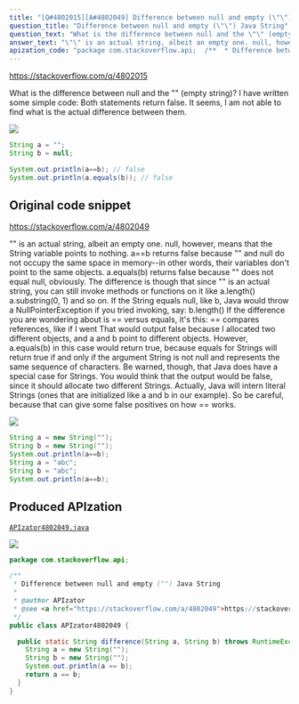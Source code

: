 ```yaml
---
title: "[Q#4802015][A#4802049] Difference between null and empty (\"\") Java String"
question_title: "Difference between null and empty (\"\") Java String"
question_text: "What is the difference between null and the \"\" (empty string)? I have written some simple code: Both statements return false. It seems, I am not able to find what is the actual difference between them."
answer_text: "\"\" is an actual string, albeit an empty one. null, however, means that the String variable points to nothing. a==b returns false because \"\" and null do not occupy the same space in memory--in other words, their variables don't point to the same objects. a.equals(b) returns false because \"\" does not equal null, obviously. The difference is though that since \"\" is an actual string, you can still invoke methods or functions on it like a.length() a.substring(0, 1) and so on. If the String equals null, like b, Java would throw a NullPointerException if you tried invoking, say: b.length() If the difference you are wondering about is == versus equals, it's this: == compares references, like if I went That would output false because I allocated two different objects, and a and b point to different objects. However, a.equals(b) in this case would return true, because equals for Strings will return true if and only if the argument String is not null and represents the same sequence of characters. Be warned, though, that Java does have a special case for Strings. You would think that the output would be false, since it should allocate two different Strings. Actually, Java will intern literal Strings (ones that are initialized like a and b in our example). So be careful, because that can give some false positives on how == works."
apization_code: "package com.stackoverflow.api;  /**  * Difference between null and empty (\"\") Java String  *  * @author APIzator  * @see <a href=\"https://stackoverflow.com/a/4802049\">https://stackoverflow.com/a/4802049</a>  */ public class APIzator4802049 {    public static String difference(String a, String b) throws RuntimeException {     String a = new String(\"\");     String b = new String(\"\");     System.out.println(a == b);     return a == b;   } }"
---
```


https://stackoverflow.com/q/4802015

What is the difference between null and the &quot;&quot; (empty string)?
I have written some simple code:
Both statements return false. It seems, I am not able to find what is the actual difference between them.


<div class="code-logo"><img src="/stackoverflow.png" /></div>

```java
String a = "";
String b = null;

System.out.println(a==b); // false
System.out.println(a.equals(b)); // false
```


## Original code snippet

https://stackoverflow.com/a/4802049

&quot;&quot; is an actual string, albeit an empty one.
null, however, means that the String variable points to nothing.
a==b returns false because &quot;&quot; and null do not occupy the same space in memory--in other words, their variables don&#x27;t point to the same objects.
a.equals(b) returns false because &quot;&quot; does not equal null, obviously.
The difference is though that since &quot;&quot; is an actual string, you can still invoke methods or functions on it like
a.length()
a.substring(0, 1)
and so on.
If the String equals null, like b, Java would throw a NullPointerException if you tried invoking, say:
b.length()
If the difference you are wondering about is == versus equals, it&#x27;s this:
== compares references, like if I went
That would output false because I allocated two different objects, and a and b point to different objects.
However, a.equals(b) in this case would return true, because equals for Strings will return true if and only if the argument String is not null and represents the same sequence of characters.
Be warned, though, that Java does have a special case for Strings.
You would think that the output would be false, since it should allocate two different Strings. Actually, Java will intern literal Strings (ones that are initialized like a and b in our example). So be careful, because that can give some false positives on how == works.

<div class="code-logo"><img src="/stackoverflow.png" /></div>

```java
String a = new String("");
String b = new String("");
System.out.println(a==b);
String a = "abc";
String b = "abc";
System.out.println(a==b);
```

## Produced APIzation

[`APIzator4802049.java`](https://github.com/pasqualesalza/apization-temp-data/raw/master/search/APIzator4802049.java)

<div class="code-logo"><img src="/apizator.png" /></div>

```java
package com.stackoverflow.api;

/**
 * Difference between null and empty ("") Java String
 *
 * @author APIzator
 * @see <a href="https://stackoverflow.com/a/4802049">https://stackoverflow.com/a/4802049</a>
 */
public class APIzator4802049 {

  public static String difference(String a, String b) throws RuntimeException {
    String a = new String("");
    String b = new String("");
    System.out.println(a == b);
    return a == b;
  }
}

```